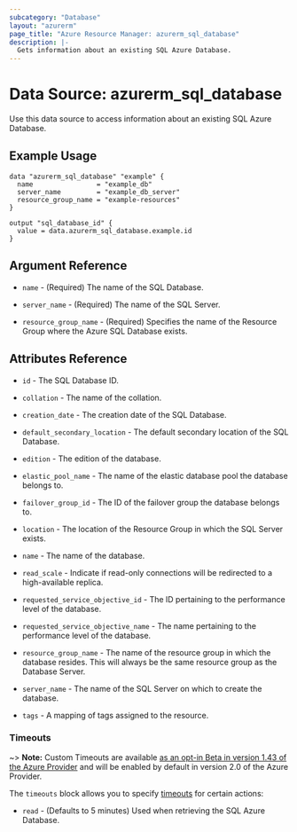 ```yaml
---
subcategory: "Database"
layout: "azurerm"
page_title: "Azure Resource Manager: azurerm_sql_database"
description: |-
  Gets information about an existing SQL Azure Database.
---
```


# Data Source: azurerm_sql_database

Use this data source to access information about an existing SQL Azure Database.

## Example Usage

```hcl
data "azurerm_sql_database" "example" {
  name                = "example_db"
  server_name         = "example_db_server"
  resource_group_name = "example-resources"
}

output "sql_database_id" {
  value = data.azurerm_sql_database.example.id
}
```

## Argument Reference

* `name` - (Required) The name of the SQL Database.

* `server_name` - (Required) The name of the SQL Server.

* `resource_group_name` - (Required) Specifies the name of the Resource Group where the Azure SQL Database exists.

## Attributes Reference

* `id` - The SQL Database ID.

* `collation` - The name of the collation. 
    
* `creation_date` - The creation date of the SQL Database.

* `default_secondary_location` - The default secondary location of the SQL Database.

* `edition` - The edition of the database.

* `elastic_pool_name` - The name of the elastic database pool the database belongs to.

* `failover_group_id` - The ID of the failover group the database belongs to.

* `location` - The location of the Resource Group in which the SQL Server exists.

* `name` - The name of the database.
    
* `read_scale` - Indicate if read-only connections will be redirected to a high-available replica.

* `requested_service_objective_id` - The ID pertaining to the performance level of the database.
 
* `requested_service_objective_name` - The name pertaining to the performance level of the database. 

* `resource_group_name` - The name of the resource group in which the database resides. This will always be the same resource group as the Database Server.

* `server_name` - The name of the SQL Server on which to create the database.
    
* `tags` - A mapping of tags assigned to the resource.

### Timeouts

~> **Note:** Custom Timeouts are available [as an opt-in Beta in version 1.43 of the Azure Provider](/docs/providers/azurerm/guides/2.0-beta.html) and will be enabled by default in version 2.0 of the Azure Provider.

The `timeouts` block allows you to specify [timeouts](https://www.terraform.io/docs/configuration/resources.html#timeouts) for certain actions:

* `read` - (Defaults to 5 minutes) Used when retrieving the SQL Azure Database.
